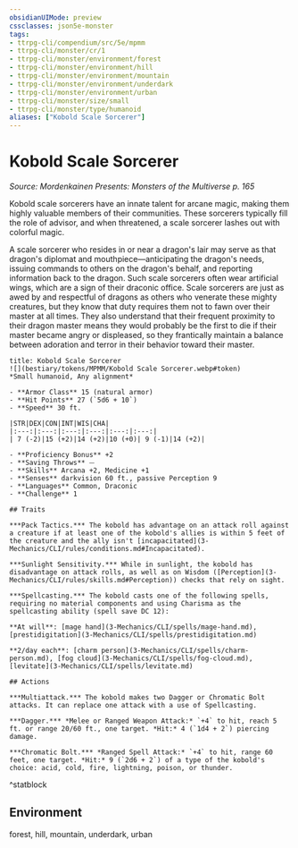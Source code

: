 ```yaml
---
obsidianUIMode: preview
cssclasses: json5e-monster
tags:
- ttrpg-cli/compendium/src/5e/mpmm
- ttrpg-cli/monster/cr/1
- ttrpg-cli/monster/environment/forest
- ttrpg-cli/monster/environment/hill
- ttrpg-cli/monster/environment/mountain
- ttrpg-cli/monster/environment/underdark
- ttrpg-cli/monster/environment/urban
- ttrpg-cli/monster/size/small
- ttrpg-cli/monster/type/humanoid
aliases: ["Kobold Scale Sorcerer"]
---
```

# Kobold Scale Sorcerer
*Source: Mordenkainen Presents: Monsters of the Multiverse p. 165*  

Kobold scale sorcerers have an innate talent for arcane magic, making them highly valuable members of their communities. These sorcerers typically fill the role of advisor, and when threatened, a scale sorcerer lashes out with colorful magic.

A scale sorcerer who resides in or near a dragon's lair may serve as that dragon's diplomat and mouthpiece—anticipating the dragon's needs, issuing commands to others on the dragon's behalf, and reporting information back to the dragon. Such scale sorcerers often wear artificial wings, which are a sign of their draconic office. Scale sorcerers are just as awed by and respectful of dragons as others who venerate these mighty creatures, but they know that duty requires them not to fawn over their master at all times. They also understand that their frequent proximity to their dragon master means they would probably be the first to die if their master became angry or displeased, so they frantically maintain a balance between adoration and terror in their behavior toward their master.

```ad-statblock
title: Kobold Scale Sorcerer
![](bestiary/tokens/MPMM/Kobold Scale Sorcerer.webp#token)
*Small humanoid, Any alignment*

- **Armor Class** 15 (natural armor)
- **Hit Points** 27 (`5d6 + 10`)
- **Speed** 30 ft.

|STR|DEX|CON|INT|WIS|CHA|
|:---:|:---:|:---:|:---:|:---:|:---:|
| 7 (-2)|15 (+2)|14 (+2)|10 (+0)| 9 (-1)|14 (+2)|

- **Proficiency Bonus** +2
- **Saving Throws** ⏤
- **Skills** Arcana +2, Medicine +1
- **Senses** darkvision 60 ft., passive Perception 9
- **Languages** Common, Draconic
- **Challenge** 1

## Traits

***Pack Tactics.*** The kobold has advantage on an attack roll against a creature if at least one of the kobold's allies is within 5 feet of the creature and the ally isn't [incapacitated](3-Mechanics/CLI/rules/conditions.md#Incapacitated).

***Sunlight Sensitivity.*** While in sunlight, the kobold has disadvantage on attack rolls, as well as on Wisdom ([Perception](3-Mechanics/CLI/rules/skills.md#Perception)) checks that rely on sight.

***Spellcasting.*** The kobold casts one of the following spells, requiring no material components and using Charisma as the spellcasting ability (spell save DC 12):

**At will**: [mage hand](3-Mechanics/CLI/spells/mage-hand.md), [prestidigitation](3-Mechanics/CLI/spells/prestidigitation.md)

**2/day each**: [charm person](3-Mechanics/CLI/spells/charm-person.md), [fog cloud](3-Mechanics/CLI/spells/fog-cloud.md), [levitate](3-Mechanics/CLI/spells/levitate.md)

## Actions

***Multiattack.*** The kobold makes two Dagger or Chromatic Bolt attacks. It can replace one attack with a use of Spellcasting.

***Dagger.*** *Melee or Ranged Weapon Attack:* `+4` to hit, reach 5 ft. or range 20/60 ft., one target. *Hit:* 4 (`1d4 + 2`) piercing damage.

***Chromatic Bolt.*** *Ranged Spell Attack:* `+4` to hit, range 60 feet, one target. *Hit:* 9 (`2d6 + 2`) of a type of the kobold's choice: acid, cold, fire, lightning, poison, or thunder.
```
^statblock

## Environment

forest, hill, mountain, underdark, urban